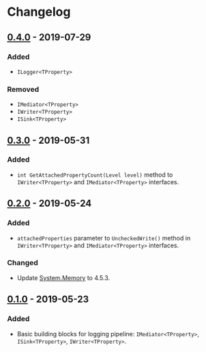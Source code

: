 # Changelog

## [0.4.0] - 2019-07-29
### Added
- `ILogger<TProperty>`

### Removed
- `IMediator<TProperty>`
- `IWriter<TProperty>`
- `ISink<TProperty>`

## [0.3.0] - 2019-05-31
### Added
- `int GetAttachedPropertyCount(Level level)` method to `IWriter<TProperty>` and `IMediator<TProperty>` interfaces.

## [0.2.0] - 2019-05-24
### Added
- `attachedProperties` parameter to `UncheckedWrite()` method in `IWriter<TProperty>` and `IMediator<TProperty>` interfaces.

### Changed
- Update [System.Memory](https://www.nuget.org/packages/System.Memory) to 4.5.3.

## [0.1.0] - 2019-05-23
### Added
- Basic building blocks for logging pipeline: `IMediator<TProperty>`, `ISink<TProperty>`, `IWriter<TProperty>`.

[0.4.0]: https://github.com/qbit86/phlogopite/compare/abstractions-0.3.0...abstractions-0.4.0
[0.3.0]: https://github.com/qbit86/phlogopite/compare/abstractions-0.2.0...abstractions-0.3.0
[0.2.0]: https://github.com/qbit86/phlogopite/compare/abstractions-0.1.0...abstractions-0.2.0
[0.1.0]: https://github.com/qbit86/phlogopite/releases/tag/abstractions-0.1.0
